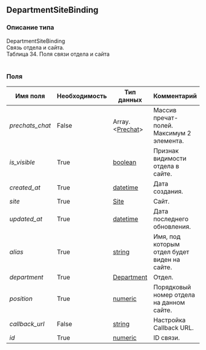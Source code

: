 
## DepartmentSiteBinding

### Описание типа
DepartmentSiteBinding<br/>Связь отдела и сайта.<br/>Таблица 34. Поля связи отдела и сайта<br/><br/>
### Поля

| Имя поля | Необходимость | Тип данных | Комментарий |
|---|---|---|---|
|*prechats_chat*|False|Array.<[Prechat](/docs/types/Prechat.md)>|Массив пречат-полей.<br/>Максимум 2 элемента.<br/>|
|*is_visible*|True|[boolean](/docs/types/boolean.md)|Признак видимости отдела в сайте.<br/>|
|*created_at*|True|[datetime](/docs/types/datetime.md)|Дата создания.<br/>|
|*site*|True|[Site](/docs/types/Site.md)|Сайт.<br/>|
|*updated_at*|True|[datetime](/docs/types/datetime.md)|Дата последнего обновления.<br/>|
|*alias*|True|[string](/docs/types/string.md)|Имя, под которым отдел будет виден на сайте.<br/>|
|*department*|True|[Department](/docs/types/Department.md)|Отдел.<br/>|
|*position*|True|[numeric](/docs/types/numeric.md)|Порядковый номер отдела на данном сайте.<br/>|
|*callback_url*|False|[string](/docs/types/string.md)|Настройка Callback URL.<br/>|
|*id*|True|[numeric](/docs/types/numeric.md)|ID связи.<br/>|
